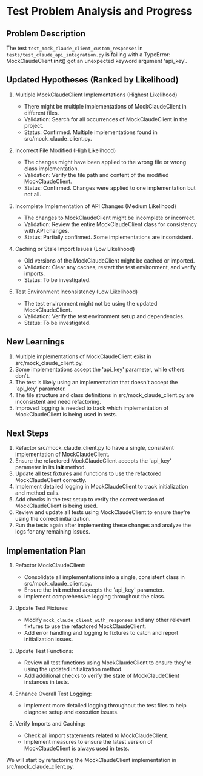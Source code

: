 # Test Problem Analysis and Progress

## Problem Description
The test `test_mock_claude_client_custom_responses` in `tests/test_claude_api_integration.py` is failing with a TypeError: MockClaudeClient.__init__() got an unexpected keyword argument 'api_key'.

## Updated Hypotheses (Ranked by Likelihood)

1. Multiple MockClaudeClient Implementations (Highest Likelihood)
   - There might be multiple implementations of MockClaudeClient in different files.
   - Validation: Search for all occurrences of MockClaudeClient in the project.
   - Status: Confirmed. Multiple implementations found in src/mock_claude_client.py.

2. Incorrect File Modified (High Likelihood)
   - The changes might have been applied to the wrong file or wrong class implementation.
   - Validation: Verify the file path and content of the modified MockClaudeClient.
   - Status: Confirmed. Changes were applied to one implementation but not all.

3. Incomplete Implementation of API Changes (Medium Likelihood)
   - The changes to MockClaudeClient might be incomplete or incorrect.
   - Validation: Review the entire MockClaudeClient class for consistency with API changes.
   - Status: Partially confirmed. Some implementations are inconsistent.

4. Caching or Stale Import Issues (Low Likelihood)
   - Old versions of the MockClaudeClient might be cached or imported.
   - Validation: Clear any caches, restart the test environment, and verify imports.
   - Status: To be investigated.

5. Test Environment Inconsistency (Low Likelihood)
   - The test environment might not be using the updated MockClaudeClient.
   - Validation: Verify the test environment setup and dependencies.
   - Status: To be investigated.

## New Learnings

1. Multiple implementations of MockClaudeClient exist in src/mock_claude_client.py.
2. Some implementations accept the 'api_key' parameter, while others don't.
3. The test is likely using an implementation that doesn't accept the 'api_key' parameter.
4. The file structure and class definitions in src/mock_claude_client.py are inconsistent and need refactoring.
5. Improved logging is needed to track which implementation of MockClaudeClient is being used in tests.

## Next Steps

1. Refactor src/mock_claude_client.py to have a single, consistent implementation of MockClaudeClient.
2. Ensure the refactored MockClaudeClient accepts the 'api_key' parameter in its __init__ method.
3. Update all test fixtures and functions to use the refactored MockClaudeClient correctly.
4. Implement detailed logging in MockClaudeClient to track initialization and method calls.
5. Add checks in the test setup to verify the correct version of MockClaudeClient is being used.
6. Review and update all tests using MockClaudeClient to ensure they're using the correct initialization.
7. Run the tests again after implementing these changes and analyze the logs for any remaining issues.

## Implementation Plan

1. Refactor MockClaudeClient:
   - Consolidate all implementations into a single, consistent class in src/mock_claude_client.py.
   - Ensure the __init__ method accepts the 'api_key' parameter.
   - Implement comprehensive logging throughout the class.

2. Update Test Fixtures:
   - Modify `mock_claude_client_with_responses` and any other relevant fixtures to use the refactored MockClaudeClient.
   - Add error handling and logging to fixtures to catch and report initialization issues.

3. Update Test Functions:
   - Review all test functions using MockClaudeClient to ensure they're using the updated initialization method.
   - Add additional checks to verify the state of MockClaudeClient instances in tests.

4. Enhance Overall Test Logging:
   - Implement more detailed logging throughout the test files to help diagnose setup and execution issues.

5. Verify Imports and Caching:
   - Check all import statements related to MockClaudeClient.
   - Implement measures to ensure the latest version of MockClaudeClient is always used in tests.

We will start by refactoring the MockClaudeClient implementation in src/mock_claude_client.py.
